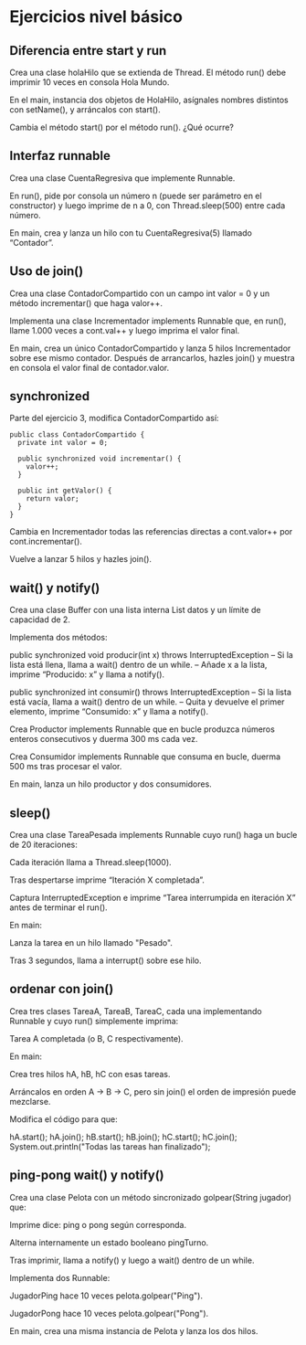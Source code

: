 # Ejercicios nivel básico

## Diferencia entre start y run

Crea una clase holaHilo que se extienda de Thread. El método run() debe imprimir 10 veces en consola Hola Mundo.

En el main, instancia dos objetos de HolaHilo, asígnales nombres distintos con setName(), y arráncalos con start().

Cambia el método start() por el método run(). ¿Qué ocurre?

## Interfaz runnable

Crea una clase CuentaRegresiva que implemente Runnable.

En run(), pide por consola un número n (puede ser parámetro en el constructor) y luego imprime de n a 0, con Thread.sleep(500) entre cada número.

En main, crea y lanza un hilo con tu CuentaRegresiva(5) llamado “Contador”.

## Uso de join()

Crea una clase ContadorCompartido con un campo int valor = 0 y un método incrementar() que haga valor++.

Implementa una clase Incrementador implements Runnable que, en run(), llame 1.000 veces a cont.val++ y luego imprima el valor final.

En main, crea un único ContadorCompartido y lanza 5 hilos Incrementador sobre ese mismo contador. Después de arrancarlos, hazles join() y muestra en consola el valor final de contador.valor.

## synchronized

Parte del ejercicio 3, modifica ContadorCompartido así:

```
public class ContadorCompartido {
  private int valor = 0;

  public synchronized void incrementar() {
    valor++;
  }

  public int getValor() {
    return valor;
  }
}
```
Cambia en Incrementador todas las referencias directas a cont.valor++ por cont.incrementar().

Vuelve a lanzar 5 hilos y hazles join().

## wait() y notify()

Crea una clase Buffer con una lista interna List<Integer> datos y un límite de capacidad de 2.

Implementa dos métodos:

public synchronized void producir(int x) throws InterruptedException
– Si la lista está llena, llama a wait() dentro de un while.
– Añade x a la lista, imprime “Producido: x” y llama a notify().

public synchronized int consumir() throws InterruptedException
– Si la lista está vacía, llama a wait() dentro de un while.
– Quita y devuelve el primer elemento, imprime “Consumido: x” y llama a notify().

Crea Productor implements Runnable que en bucle produzca números enteros consecutivos y duerma 300 ms cada vez.

Crea Consumidor implements Runnable que consuma en bucle, duerma 500 ms tras procesar el valor.

En main, lanza un hilo productor y dos consumidores.

## sleep()

Crea una clase TareaPesada implements Runnable cuyo run() haga un bucle de 20 iteraciones:

Cada iteración llama a Thread.sleep(1000).

Tras despertarse imprime “Iteración X completada”.

Captura InterruptedException e imprime “Tarea interrumpida en iteración X” antes de terminar el run().

En main:

Lanza la tarea en un hilo llamado "Pesado".

Tras 3 segundos, llama a interrupt() sobre ese hilo.

## ordenar con join()

Crea tres clases TareaA, TareaB, TareaC, cada una implementando Runnable y cuyo run() simplemente imprima:

Tarea A completada
(o B, C respectivamente).

En main:

Crea tres hilos hA, hB, hC con esas tareas.

Arráncalos en orden A → B → C, pero sin join() el orden de impresión puede mezclarse.

Modifica el código para que:

hA.start();
hA.join();
hB.start();
hB.join();
hC.start();
hC.join();
System.out.println("Todas las tareas han finalizado");

## ping-pong wait() y notify()

Crea una clase Pelota con un método sincronizado golpear(String jugador) que:

Imprime <jugador> dice: ping o pong según corresponda.

Alterna internamente un estado booleano pingTurno.

Tras imprimir, llama a notify() y luego a wait() dentro de un while.

Implementa dos Runnable:

JugadorPing hace 10 veces pelota.golpear("Ping").

JugadorPong hace 10 veces pelota.golpear("Pong").

En main, crea una misma instancia de Pelota y lanza los dos hilos.
